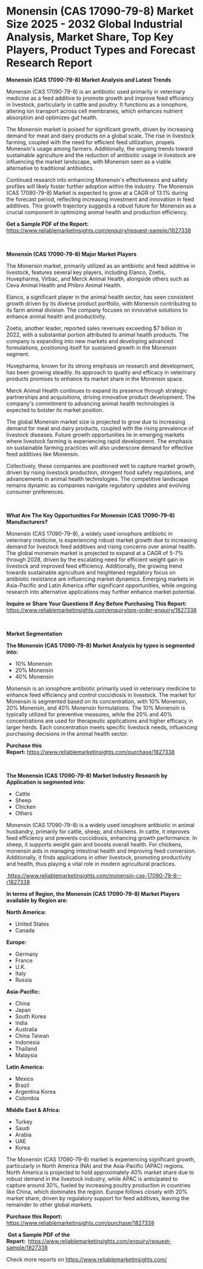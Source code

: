 <p><h1>Monensin (CAS 17090-79-8) Market Size 2025 - 2032 Global Industrial Analysis, Market Share, Top Key Players, Product Types and Forecast Research Report</h1></p><p><strong>Monensin (CAS 17090-79-8) Market Analysis and Latest Trends</strong></p>
<p><p>Monensin (CAS 17090-79-8) is an antibiotic used primarily in veterinary medicine as a feed additive to promote growth and improve feed efficiency in livestock, particularly in cattle and poultry. It functions as a ionophore, altering ion transport across cell membranes, which enhances nutrient absorption and optimizes gut health.</p><p>The Monensin market is poised for significant growth, driven by increasing demand for meat and dairy products on a global scale. The rise in livestock farming, coupled with the need for efficient feed utilization, propels Monensin's usage among farmers. Additionally, the ongoing trends toward sustainable agriculture and the reduction of antibiotic usage in livestock are influencing the market landscape, with Monensin seen as a viable alternative to traditional antibiotics.</p><p>Continued research into enhancing Monensin's effectiveness and safety profiles will likely foster further adoption within the industry. The Monensin (CAS 17090-79-8) Market is expected to grow at a CAGR of 13.1% during the forecast period, reflecting increasing investment and innovation in feed additives. This growth trajectory suggests a robust future for Monensin as a crucial component in optimizing animal health and production efficiency.</p></p>
<p><strong>Get a Sample PDF of the Report:&nbsp;</strong> <a href="https://www.reliablemarketinsights.com/enquiry/request-sample/1827338?utm_campaign=3517&utm_medium=2&utm_source=Github&utm_content=ia&utm_term=03042025&utm_id=monensin-cas-17090-79-8">https://www.reliablemarketinsights.com/enquiry/request-sample/1827338</a></p>
<p>&nbsp;</p>
<p><strong>Monensin (CAS 17090-79-8) Major Market Players</strong></p>
<p><p>The Monensin market, primarily utilized as an antibiotic and feed additive in livestock, features several key players, including Elanco, Zoetis, Huvepharma, Virbac, and Merck Animal Health, alongside others such as Ceva Animal Health and Phibro Animal Health.</p><p>Elanco, a significant player in the animal health sector, has seen consistent growth driven by its diverse product portfolio, with Monensin contributing to its farm animal division. The company focuses on innovative solutions to enhance animal health and productivity.</p><p>Zoetis, another leader, reported sales revenues exceeding $7 billion in 2022, with a substantial portion attributed to animal health products. The company is expanding into new markets and developing advanced formulations, positioning itself for sustained growth in the Monensin segment.</p><p>Huvepharma, known for its strong emphasis on research and development, has been growing steadily. Its approach to quality and efficacy in veterinary products promises to enhance its market share in the Monensin space.</p><p>Merck Animal Health continues to expand its presence through strategic partnerships and acquisitions, driving innovative product development. The company's commitment to advancing animal health technologies is expected to bolster its market position.</p><p>The global Monensin market size is projected to grow due to increasing demand for meat and dairy products, coupled with the rising prevalence of livestock diseases. Future growth opportunities lie in emerging markets where livestock farming is experiencing rapid development. The emphasis on sustainable farming practices will also underscore demand for effective feed additives like Monensin.</p><p>Collectively, these companies are positioned well to capture market growth, driven by rising livestock production, stringent food safety regulations, and advancements in animal health technologies. The competitive landscape remains dynamic as companies navigate regulatory updates and evolving consumer preferences.</p></p>
<p>&nbsp;</p>
<p><strong>What Are The Key Opportunities For Monensin (CAS 17090-79-8) Manufacturers?</strong></p>
<p><p>Monensin (CAS 17090-79-8), a widely used ionophore antibiotic in veterinary medicine, is experiencing robust market growth due to increasing demand for livestock feed additives and rising concerns over animal health. The global monensin market is projected to expand at a CAGR of 5-7% through 2028, driven by the escalating need for efficient weight gain in livestock and improved feed efficiency. Additionally, the growing trend towards sustainable agriculture and heightened regulatory focus on antibiotic resistance are influencing market dynamics. Emerging markets in Asia-Pacific and Latin America offer significant opportunities, while ongoing research into alternative applications may further enhance market potential.</p></p>
<p><strong>Inquire or Share Your Questions If Any Before Purchasing This Report:</strong> <a href="https://www.reliablemarketinsights.com/enquiry/pre-order-enquiry/1827338?utm_campaign=3517&utm_medium=2&utm_source=Github&utm_content=ia&utm_term=03042025&utm_id=monensin-cas-17090-79-8">https://www.reliablemarketinsights.com/enquiry/pre-order-enquiry/1827338</a></p>
<p>&nbsp;</p>
<p><strong>Market Segmentation</strong></p>
<p><strong>The Monensin (CAS 17090-79-8) Market Analysis by types is segmented into:</strong></p>
<p><ul><li>10% Monensin</li><li>20% Monensin</li><li>40% Monensin</li></ul></p>
<p><p>Monensin is an ionophore antibiotic primarily used in veterinary medicine to enhance feed efficiency and control coccidiosis in livestock. The market for Monensin is segmented based on its concentration, with 10% Monensin, 20% Monensin, and 40% Monensin formulations. The 10% Monensin is typically utilized for preventive measures, while the 20% and 40% concentrations are used for therapeutic applications and higher efficacy in larger herds. Each concentration meets specific livestock needs, influencing purchasing decisions in the animal health sector.</p></p>
<p><strong>Purchase this Report:&nbsp;</strong><a href="https://www.reliablemarketinsights.com/purchase/1827338?utm_campaign=3517&utm_medium=2&utm_source=Github&utm_content=ia&utm_term=03042025&utm_id=monensin-cas-17090-79-8">https://www.reliablemarketinsights.com/purchase/1827338</a></p>
<p>&nbsp;</p>
<p><strong>The Monensin (CAS 17090-79-8) Market Industry Research by Application is segmented into:</strong></p>
<p><ul><li>Cattle</li><li>Sheep</li><li>Chicken</li><li>Others</li></ul></p>
<p><p>Monensin (CAS 17090-79-8) is a widely used ionophore antibiotic in animal husbandry, primarily for cattle, sheep, and chickens. In cattle, it improves feed efficiency and prevents coccidiosis, enhancing growth performance. In sheep, it supports weight gain and boosts overall health. For chickens, monensin aids in managing intestinal health and improving feed conversion. Additionally, it finds applications in other livestock, promoting productivity and health, thus playing a vital role in modern agricultural practices.</p></p>
<p><a href="https://www.reliablemarketinsights.com/monensin-cas-17090-79-8--r1827338?utm_campaign=3517&utm_medium=2&utm_source=Github&utm_content=ia&utm_term=03042025&utm_id=monensin-cas-17090-79-8">&nbsp;https://www.reliablemarketinsights.com/monensin-cas-17090-79-8--r1827338</a></p>
<p><strong>In terms of Region, the Monensin (CAS 17090-79-8) Market Players available by Region are:</strong></p>
<p>
    <p> <strong> North America: </strong>
        <ul>
            <li>United States</li>
            <li>Canada</li>
        </ul>
        </p> 
    <p> <strong> Europe: </strong>
        <ul>
            <li>Germany</li>
            <li>France</li>
            <li>U.K.</li>
            <li>Italy</li>
            <li>Russia</li>
        </ul>
        </p> 
    <p> <strong> Asia-Pacific: </strong>
        <ul>
            <li>China</li>
            <li>Japan</li>
            <li>South Korea</li>
            <li>India</li>
            <li>Australia</li>
            <li>China Taiwan</li>
            <li>Indonesia</li>
            <li>Thailand</li>
            <li>Malaysia</li>
        </ul>
        </p> 
    <p> <strong> Latin America: </strong>
        <ul>
            <li>Mexico</li>
            <li>Brazil</li>
            <li>Argentina Korea</li>
            <li>Colombia</li>
        </ul>
        </p> 
    <p> <strong> Middle East & Africa: </strong>
        <ul>
            <li>Turkey</li>
            <li>Saudi</li>
            <li>Arabia</li>
            <li>UAE</li>
            <li>Korea</li>
        </ul>
    </p>
    </p>
<p><p>The Monensin (CAS 17090-79-8) market is experiencing significant growth, particularly in North America (NA) and the Asia-Pacific (APAC) regions. North America is projected to hold approximately 40% market share due to robust demand in the livestock industry, while APAC is anticipated to capture around 30%, fueled by increasing poultry production in countries like China, which dominates the region. Europe follows closely with 20% market share, driven by regulatory support for feed additives, leaving the remainder to other global markets.</p></p>
<p><strong>Purchase this Report: </strong><a href="https://www.reliablemarketinsights.com/purchase/1827338?utm_campaign=3517&utm_medium=2&utm_source=Github&utm_content=ia&utm_term=03042025&utm_id=monensin-cas-17090-79-8">https://www.reliablemarketinsights.com/purchase/1827338</a></p>
<p>&nbsp;<strong>Get a Sample PDF of the Report:&nbsp;&nbsp;</strong><a href="https://www.reliablemarketinsights.com/enquiry/request-sample/1827338?utm_campaign=3517&utm_medium=2&utm_source=Github&utm_content=ia&utm_term=03042025&utm_id=monensin-cas-17090-79-8">https://www.reliablemarketinsights.com/enquiry/request-sample/1827338</a></p>
<p><strong></strong></p>
<p>Check more reports on <a href="https://www.reliablemarketinsights.com/?utm_campaign=3517&utm_medium=2&utm_source=Github&utm_content=ia&utm_term=03042025&utm_id=monensin-cas-17090-79-8">https://www.reliablemarketinsights.com/</a></p>
